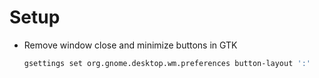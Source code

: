 # Setup

- Remove window close and minimize buttons in GTK

  ```bash
  gsettings set org.gnome.desktop.wm.preferences button-layout ':'

  ```

